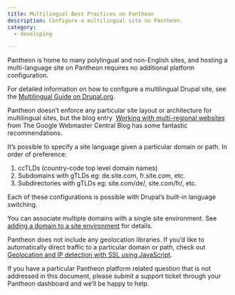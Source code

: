 ```yaml
---
title: Multilingual Best Practices on Pantheon
description: Configure a multilingual site on Pantheon.
category:
  - developing

---
```


Pantheon is home to many polylingual and non-English sites, and hosting a multi-language site on Pantheon requires no additional platform configuration.  

For detailed information on how to configure a multilingual Drupal site, see the [Multilingual Guide on Drupal.org](https://drupal.org/documentation/multilingual).  


Pantheon doesn’t enforce any particular site layout or architecture for multilingual sites, but the blog entry  [Working with multi-regional websites](http://googlewebmastercentral.blogspot.com/2010/03/working-with-multi-regional-websites.html) from The Google Webmaster Central Blog has some fantastic recommendations.  

It’s possible to specify a site language given a particular domain or path. In order of preference:

1. ccTLDs (country-code top level domain names)
2. Subdomains with gTLDs eg: de.site.com, fr.site.com, etc.
3. Subdirectories with gTLDs eg: site.com/de/, site.com/fr/, etc.

Each of these configurations is possible with Drupal’s built-in language switching.  

You can associate multiple domains with a single site environment. See [adding a domain to a site environment](/articles/sites/domains/adding-a-domain-to-a-site-environment) for details.  

Pantheon does not include any geolocation libraries. If you’d like to automatically direct traffic to a particular domain or path, check out [Geolocation and IP detection with SSL using JavaScript](/articles/sites/code/geolocation-and-ip-detection-with-ssl-using-javascript).  

If you have a particular Pantheon platform related question that is not addressed in this document, please submit a support ticket through your Pantheon dashboard and we’ll be happy to help.
